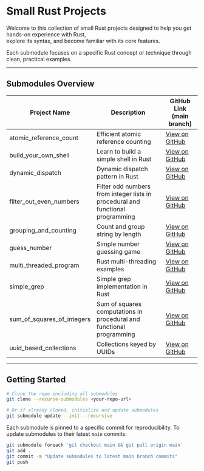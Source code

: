 # Small Rust Projects

Welcome to this collection of small Rust projects designed to help you get hands-on experience with Rust,  
explore its syntax, and become familiar with its core features.

Each submodule focuses on a specific Rust concept or technique through clean, practical examples.

---

## Submodules Overview

| Project Name               | Description                                                                    | GitHub Link (main branch)                                                                 |
| -------------------------- | ------------------------------------------------------------------------------ | ----------------------------------------------------------------------------------------- |
| atomic_reference_count     | Efficient atomic reference counting                                            | [View on GitHub](https://github.com/abdulaziz7225/atomic-reference-count/tree/main)       |
| build_your_own_shell       | Learn to build a simple shell in Rust                                          | [View on GitHub](https://github.com/abdulaziz7225/build-your-own-shell-in-rust/tree/main) |
| dynamic_dispatch           | Dynamic dispatch pattern in Rust                                               | [View on GitHub](https://github.com/abdulaziz7225/dynamic-dispatch-in-rust/tree/main)     |
| filter_out_even_numbers    | Filter odd numbers from integer lists in procedural and functional programming | [View on GitHub](https://github.com/abdulaziz7225/filter-out-even-numbers/tree/main)      |
| grouping_and_counting      | Count and group string by length                                               | [View on GitHub](https://github.com/abdulaziz7225/grouping-and-counting/tree/main)        |
| guess_number               | Simple number guessing game                                                    | [View on GitHub](https://github.com/abdulaziz7225/guess-number/tree/main)                 |
| multi_threaded_program     | Rust multi-threading examples                                                  | [View on GitHub](https://github.com/abdulaziz7225/multi-threaded-program/tree/main)       |
| simple_grep                | Simple grep implementation in Rust                                             | [View on GitHub](https://github.com/abdulaziz7225/simple-grep/tree/main)                  |
| sum_of_squares_of_integers | Sum of squares computations in procedural and functional programming           | [View on GitHub](https://github.com/abdulaziz7225/sum-of-squares-of-integers/tree/main)   |
| uuid_based_collections     | Collections keyed by UUIDs                                                     | [View on GitHub](https://github.com/abdulaziz7225/uuid-based-collections/tree/main)       |

---

## Getting Started

```bash
# Clone the repo including all submodules
git clone --recurse-submodules <your-repo-url>

# Or if already cloned, initialize and update submodules
git submodule update --init --recursive
```

Each submodule is pinned to a specific commit for reproducibility.
To update submodules to their latest `main` commits:

```bash
git submodule foreach 'git checkout main && git pull origin main'
git add .
git commit -m "Update submodules to latest main branch commits"
git push
```
